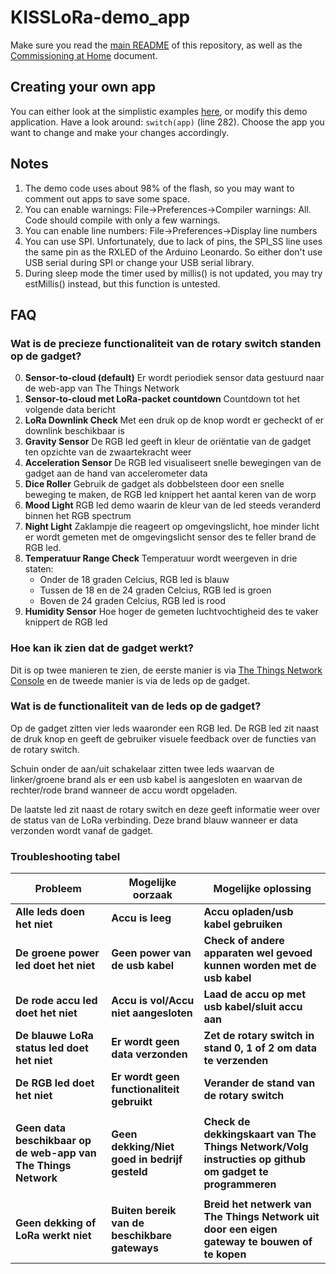 # KISSLoRa-demo_app

Make sure you read the [main README](https://github.com/YourproductSmarter/KISSLoRa-demo#kiss-lora) of this repository, as well as the [Commissioning at Home](https://github.com/YourproductSmarter/KISSLoRa-demo/blob/master/COMMISSION_AT_HOME.md) document.


## Creating your own app

You can either look at the simplistic examples [here](https://github.com/YourproductSmarter/KISSLoRa-demo/tree/master/Examples), or modify this demo application. Have a look around: `switch(app)` (line 282). Choose the app you want to change and make your changes accordingly.

## Notes

1. The demo code uses about 98% of the flash, so you may want to comment out apps to save some space.
2. You can enable warnings: File->Preferences->Compiler warnings: All. Code should compile with only a few warnings.
3. You can enable line numbers: File->Preferences->Display line numbers
4. You can use SPI. Unfortunately, due to lack of pins, the SPI_SS line uses the same pin as the RXLED of the Arduino Leonardo. So either don't use USB serial during SPI or change your USB serial library.
5. During sleep mode the timer used by millis() is not updated, you may try estMillis() instead, but this function is untested.

## FAQ

### Wat is de precieze functionaliteit van de rotary switch standen op de gadget?

0. **Sensor-to-cloud (default)**
        Er wordt periodiek sensor data gestuurd naar de web-app van The Things Network
1. **Sensor-to-cloud met LoRa-packet countdown**
        Countdown tot het volgende data bericht
2. **LoRa Downlink Check**
    Met een druk op de knop wordt er gecheckt of er downlink beschikbaar is
3. **Gravity Sensor**
    De RGB led geeft in kleur de oriëntatie  van de gadget ten opzichte van de zwaartekracht weer
4. **Acceleration Sensor**
    De RGB led visualiseert snelle bewegingen van de gadget aan de hand van accelerometer data
5. **Dice Roller**
    Gebruik de gadget als dobbelsteen door een snelle beweging te maken, de RGB led knippert het aantal keren van de worp
6. **Mood Light**
    RGB led demo waarin de kleur van de led steeds veranderd binnen het RGB spectrum
7. **Night Light**
    Zaklampje die reageert op omgevingslicht, hoe minder licht er wordt gemeten met de omgevingslicht sensor des te feller     brand de RGB led.
8. **Temperatuur Range Check**
    Temperatuur wordt weergeven in drie staten:
    * Onder de 18 graden Celcius, RGB led is blauw
    * Tussen de 18 en de 24 graden Celcius, RGB led is groen
    * Boven de 24 graden Celcius, RGB led is rood
9. **Humidity Sensor**
    Hoe hoger de gemeten luchtvochtigheid des te vaker knippert de RGB led

### Hoe kan ik zien dat de gadget werkt?
Dit is op twee manieren te zien, de eerste manier is via [The Things Network Console](https://console.thethingsnetwork.org/) en de tweede manier is via de leds op de gadget.

### Wat is de functionaliteit van de leds op de gadget?
Op de gadget zitten vier leds waaronder een RGB led. De RGB led zit naast de druk knop en geeft de gebruiker visuele feedback over de functies van de rotary switch.

Schuin onder de aan/uit schakelaar zitten twee leds waarvan de linker/groene brand als er een usb kabel is aangesloten en waarvan de rechter/rode brand wanneer de accu wordt opgeladen.

De laatste led zit naast de rotary switch en deze geeft informatie weer over de status van de LoRa verbinding. Deze brand blauw wanneer er data verzonden wordt vanaf de gadget.


### Troubleshooting tabel

| **Probleem** | **Mogelijke oorzaak** | **Mogelijke oplossing** |
| --- | --- | --- |
| **Alle leds doen het niet** | **Accu is leeg** | **Accu opladen/usb kabel gebruiken** |
| **De groene power led doet het niet** | **Geen power van de usb kabel** | **Check of andere apparaten wel gevoed kunnen worden met de usb kabel** |
| **De rode accu led doet het niet** | **Accu is vol/Accu niet aangesloten** | **Laad de accu op met usb kabel/sluit accu aan** |
| **De blauwe LoRa status led doet het niet** | **Er wordt geen data verzonden** | **Zet de rotary switch in stand 0, 1 of 2 om data te verzenden** |
| **De RGB led doet het niet** | **Er wordt geen functionaliteit gebruikt** | **Verander de stand van de rotary switch** |
|   |   |   |
| **Geen data beschikbaar op de web-app van The Things Network** | **Geen dekking/Niet goed in bedrijf gesteld** | **Check de dekkingskaart van The Things Network/Volg instructies op github om gadget te programmeren** |
|   |   |   |
| **Geen dekking of LoRa werkt niet** | **Buiten bereik van de beschikbare gateways** | **Breid het netwerk van The Things Network uit door een eigen gateway te bouwen of te kopen** |
